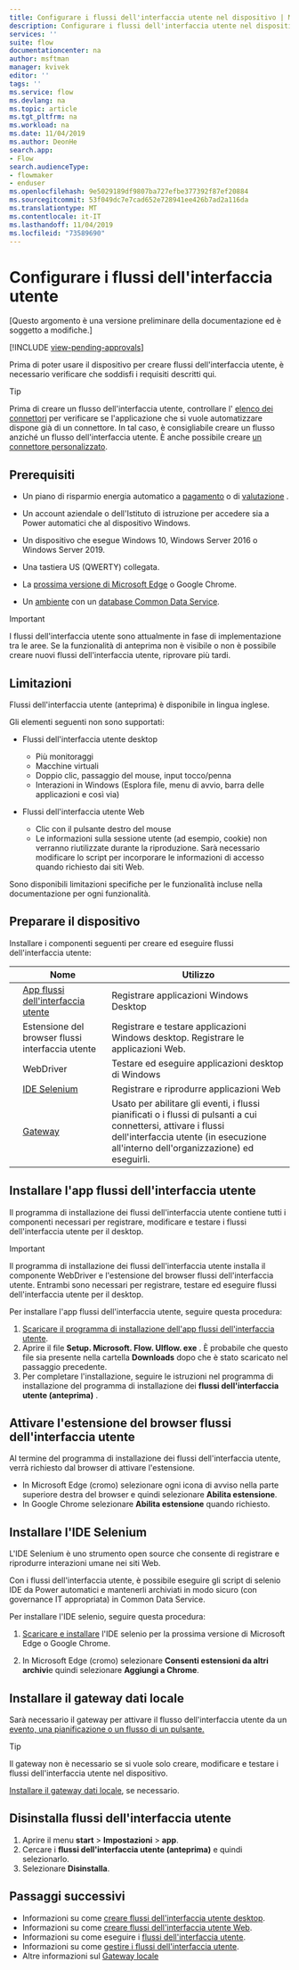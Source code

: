 ```yaml
---
title: Configurare i flussi dell'interfaccia utente nel dispositivo | Microsoft Docs
description: Configurare i flussi dell'interfaccia utente nel dispositivo
services: ''
suite: flow
documentationcenter: na
author: msftman
manager: kvivek
editor: ''
tags: ''
ms.service: flow
ms.devlang: na
ms.topic: article
ms.tgt_pltfrm: na
ms.workload: na
ms.date: 11/04/2019
ms.author: DeonHe
search.app:
- Flow
search.audienceType:
- flowmaker
- enduser
ms.openlocfilehash: 9e5029189df9807ba727efbe377392f87ef20884
ms.sourcegitcommit: 53f049dc7e7cad652e728941ee426b7ad2a116da
ms.translationtype: MT
ms.contentlocale: it-IT
ms.lasthandoff: 11/04/2019
ms.locfileid: "73589690"
---
```

# <a name="set-up-ui-flows"></a>Configurare i flussi dell'interfaccia utente

[Questo argomento è una versione preliminare della documentazione ed è soggetto a modifiche.]

[!INCLUDE [view-pending-approvals](../includes/cc-rebrand.md)]

Prima di poter usare il dispositivo per creare flussi dell'interfaccia utente, è necessario verificare che soddisfi i requisiti descritti qui.

> [!TIP]
> Prima di creare un flusso dell'interfaccia utente, controllare l' [elenco dei connettori](https://flow.microsoft.com/connectors/) per verificare se l'applicazione che si vuole automatizzare dispone già di un connettore. In tal caso, è consigliabile creare un flusso anziché un flusso dell'interfaccia utente. È anche possibile creare [un connettore personalizzato](https://docs.microsoft.com/connectors/custom-connectors/).

## <a name="prerequisites"></a>Prerequisiti

- Un piano di risparmio energia automatico a [pagamento](https://flow.microsoft.com/pricing/) o di [valutazione](https://flow.microsoft.com/manage/) .

- Un account aziendale o dell'Istituto di istruzione per accedere sia a Power automatici che al dispositivo Windows.

- Un dispositivo che esegue Windows 10, Windows Server 2016 o Windows Server 2019.
- Una tastiera US (QWERTY) collegata.

- La [prossima versione di Microsoft Edge](https://www.microsoftedgeinsider.com) o Google Chrome.

- Un [ambiente](https://docs.microsoft.com/power-platform/admin/environments-overview) con un [database Common Data Service](https://docs.microsoft.com/power-platform/admin/create-database).

> [!IMPORTANT]
> I flussi dell'interfaccia utente sono attualmente in fase di implementazione tra le aree. Se la funzionalità di anteprima non è visibile o non è possibile creare nuovi flussi dell'interfaccia utente, riprovare più tardi.


## <a name="limitations"></a>Limitazioni

Flussi dell'interfaccia utente (anteprima) è disponibile in lingua inglese.

Gli elementi seguenti non sono supportati:

-   Flussi dell'interfaccia utente desktop

    -   Più monitoraggi
    -   Macchine virtuali
    -   Doppio clic, passaggio del mouse, input tocco/penna
    -   Interazioni in Windows (Esplora file, menu di avvio, barra delle applicazioni e così via)

-   Flussi dell'interfaccia utente Web

    -   Clic con il pulsante destro del mouse
    -   Le informazioni sulla sessione utente (ad esempio, cookie) non verranno riutilizzate durante la riproduzione. Sarà necessario modificare lo script per incorporare le informazioni di accesso quando richiesto dai siti Web.

Sono disponibili limitazioni specifiche per le funzionalità incluse nella documentazione per ogni funzionalità.

## <a name="get-your-device-ready"></a>Preparare il dispositivo

Installare i componenti seguenti per creare ed eseguire flussi dell'interfaccia utente:

|  | **Nome**                             | **Utilizzo**  |                                                        
|---|--------------------------------------|----------------------------------------------------------------------|
|   | [App flussi dell'interfaccia utente](https://go.microsoft.com/fwlink/?linkid=2102613)                         | Registrare applicazioni Windows Desktop                                  |          |
|   | Estensione del browser flussi interfaccia utente           | Registrare e testare applicazioni Windows desktop. Registrare le applicazioni Web. |                                                                                              |
|   | WebDriver                            | Testare ed eseguire applicazioni desktop di Windows                            |                                                                                              |
|   | [IDE Selenium](https://go.microsoft.com/fwlink/?linkid=2107665) | Registrare e riprodurre applicazioni Web                                 |  |
|   | [Gateway](https://go.microsoft.com/fwlink/?LinkID=820580&clcid=0x409)                              | Usato per abilitare gli eventi, i flussi pianificati o i flussi di pulsanti a cui connettersi, attivare i flussi dell'interfaccia utente (in esecuzione all'interno dell'organizzazione) ed eseguirli.              |  | 

## <a name="install-the-ui-flows-app"></a>Installare l'app flussi dell'interfaccia utente

Il programma di installazione dei flussi dell'interfaccia utente contiene tutti i componenti necessari per registrare, modificare e testare i flussi dell'interfaccia utente per il desktop. 

>[!IMPORTANT]
>Il programma di installazione dei flussi dell'interfaccia utente installa il componente WebDriver e l'estensione del browser flussi dell'interfaccia utente. Entrambi sono necessari per registrare, testare ed eseguire flussi dell'interfaccia utente per il desktop.

Per installare l'app flussi dell'interfaccia utente, seguire questa procedura:

1. [Scaricare il programma di installazione dell'app flussi dell'interfaccia utente](https://go.microsoft.com/fwlink/?linkid=2102613).
1. Aprire il file **Setup. Microsoft. Flow. UIflow. exe** . È probabile che questo file sia presente nella cartella **Downloads** dopo che è stato scaricato nel passaggio precedente.
1. Per completare l'installazione, seguire le istruzioni nel programma di installazione del programma di installazione dei **flussi dell'interfaccia utente (anteprima)** .

## <a name="activate-the-ui-flows-browser-extension"></a>Attivare l'estensione del browser flussi dell'interfaccia utente 

Al termine del programma di installazione dei flussi dell'interfaccia utente, verrà richiesto dal browser di attivare l'estensione.

- In Microsoft Edge (cromo) selezionare ogni icona di avviso nella parte superiore destra del browser e quindi selezionare **Abilita estensione**.
-   In Google Chrome selezionare **Abilita estensione** quando richiesto.  


## <a name="install-selenium-ide"></a>Installare l'IDE Selenium

L'IDE Selenium è uno strumento open source che consente di registrare e riprodurre interazioni umane nei siti Web.

Con i flussi dell'interfaccia utente, è possibile eseguire gli script di selenio IDE da Power automatici e mantenerli archiviati in modo sicuro (con governance IT appropriata) in Common Data Service.

Per installare l'IDE selenio, seguire questa procedura:

1. [Scaricare e installare](https://go.microsoft.com/fwlink/?linkid=2107665) l'IDE selenio per la prossima versione di Microsoft Edge o Google Chrome.

1. In Microsoft Edge (cromo) selezionare **Consenti estensioni da altri archivi**e quindi selezionare **Aggiungi a Chrome**.

## <a name="install-the-on-premises-data-gateway"></a>Installare il gateway dati locale

Sarà necessario il gateway per attivare il flusso dell'interfaccia utente da un [evento, una pianificazione o un flusso di un pulsante.](../getting-started.md/#types-of-flows)

>[!TIP]
>Il gateway non è necessario se si vuole solo creare, modificare e testare i flussi dell'interfaccia utente nel dispositivo.

[Installare il gateway dati locale](https://docs.microsoft.com/data-integration/gateway/service-gateway-install), se necessario.

## <a name="uninstall-ui-flows"></a>Disinstalla flussi dell'interfaccia utente

1. Aprire il menu **start** > **Impostazioni** > **app**.
1. Cercare i **flussi dell'interfaccia utente (anteprima)** e quindi selezionarlo.
1. Selezionare **Disinstalla**.

## <a name="next-steps"></a>Passaggi successivi

- Informazioni su come [creare flussi dell'interfaccia utente desktop](create-desktop.md).
- Informazioni su come [creare flussi dell'interfaccia utente Web](create-web.md).
- Informazioni su come eseguire i [flussi dell'interfaccia utente](run-ui-flow.md).
- Informazioni su come [gestire i flussi dell'interfaccia utente](manage.md).
- Altre informazioni sul [Gateway locale](../gateway-reference.md/#use-a-gateway)

